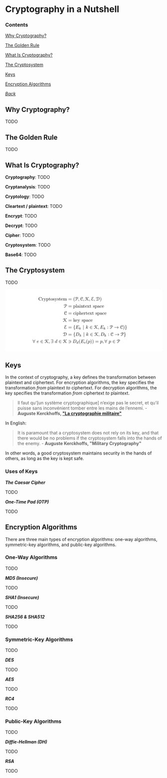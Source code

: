 # Cryptography in a Nutshell

### Contents
[Why Cryptography?](#why-cryptography)

[The Golden Rule](#the-golden-rule)

[What Is Cryptography?](#what-is-cryptography)

[The Cryptosystem](#the-cryptosystem)

[Keys](#keys)

[Encryption Algorithms](#encryption-algorithms)

*[Back](../week2-cryptography#week-2---cryptography)*


## Why Cryptography?
TODO


## The Golden Rule
TODO


## What Is Cryptography?
__Cryptography__: TODO

__Cryptanalysis__: TODO

__Cryptology__: TODO

__Cleartext / plaintext__: TODO

__Encrypt__: TODO

__Decrypt__: TODO

__Cipher__: TODO

__Cryptosystem__: TODO

__Base64__: TODO


## The Cryptosystem
TODO

![Mathematical definition of a cryptosystem](./media/cryptosystem.png)

## Keys
In the context of cryptography, a key defines the transformation 
between plaintext and ciphertext. For encryption algorithms, the 
key specifies the transformation *from* plaintext *to* ciphertext. 
For decryption algorithms, the key specifies the transformation 
*from* ciphertext *to* plaintext.

> Il faut qu’[un système cryptographique] n’exige pas le secret, 
et qu’il puisse sans inconvénient tomber entre les mains de l’ennemi. -
__Auguste Kerckhoffs, ["La cryptographie
  militaire"](https://petitcolas.net/kerckhoffs/la_cryptographie_militaire_i.htm)__

In English:
> It is paramount that a cryptosystem does not rely on its key, and that 
there would be no problems if the cryptosystem falls into the hands of the 
enemy. - __Auguste Kerckhoffs, "Military Cryptography"__

In other words, a good cryptosystem maintains security in the hands of 
others, as long as the key is kept safe.

### Uses of Keys
**_The Caesar Cipher_**

TODO

**_One-Time Pad (OTP)_**

TODO


## Encryption Algorithms

There are three main types of encryption algorithms: one-way algorithms, 
symmetric-key algorithms, and public-key algorithms.

### One-Way Algorithms
TODO

**_MD5 (Insecure)_**

TODO

**_SHA1 (Insecure)_**

TODO

**_SHA256 & SHA512_**

TODO

### Symmetric-Key Algorithms
TODO

**_DES_**

TODO

**_AES_**

TODO

**_RC4_**

TODO

### Public-Key Algorithms
TODO

**_Diffie-Hellman (DH)_**

TODO

**_RSA_**

TODO

